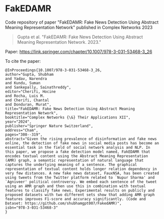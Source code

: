 # FakEDAMR
Code repository of paper "FakEDAMR: Fake News Detection Using Abstract Meaning Representation Network" published in Complex Networks 2023


> Gupta et al. "FakEDAMR: Fake News Detection Using Abstract Meaning Representation Network. 2023."

Paper: https://link.springer.com/chapter/10.1007/978-3-031-53468-3_26

To cite the paper:
```
@InProceedings{10.1007/978-3-031-53468-3_26,
author="Gupta, Shubham
and Yadav, Narendra
and Kundu, Suman
and Sankepally, Sainathreddy",
editor="Cherifi, Hocine
and Rocha, Luis M.
and Cherifi, Chantal
and Donduran, Murat",
title="FakEDAMR: Fake News Detection Using Abstract Meaning Representation Network",
booktitle="Complex Networks {\&} Their Applications XII",
year="2024",
publisher="Springer Nature Switzerland",
address="Cham",
pages="308--319",
abstract="Given the rising prevalence of disinformation and fake news online, the detection of fake news in social media posts has become an essential task in the field of social network analysis and NLP. In this paper, we propose a fake detection model named, FakEDAMR that encodes textual content using the Abstract Meaning Representation (AMR) graph, a semantic representation of natural language that captures the underlying meaning of a sentence. The graphical representation of textual content holds longer relation dependency in very few distances. A new fake news dataset, FauxNSA, has been created using tweets from the Twitter platform related to `Nupur Sharma' and `Agniveer' political controversy. We embed each sentence of the tweet using an AMR graph and then use this in combination with textual features to classify fake news. Experimental results on publicly and proposed datasets with two different sets show that adding AMR graph features improves F1-score and accuracy significantly. (Code and Dataset: https://github.com/shubhamgpt007/FakedAMR)",
isbn="978-3-031-53468-3"
}

```
